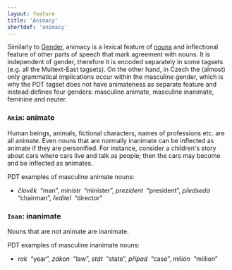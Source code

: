 ```yaml
---
layout: feature
title: 'Animacy'
shortdef: 'animacy'
---
```


Similarly to [Gender](), animacy is
a lexical feature of [nouns](u-pos/NOUN) and inflectional
feature of other parts of speech that mark agreement with nouns. It is
independent of gender, therefore it is encoded separately in some
tagsets (e.g. all the Multext-East tagsets). On the other hand, in
Czech the (almost) only grammatical implications occur within the
masculine gender, which is why the PDT tagset does not have
animateness as separate feature and instead defines four genders:
masculine animate, masculine inanimate, feminine and neuter.

### `Anim`: animate

Human beings, animals, fictional characters, names of professions
etc. are all animate. Even nouns that are normally inanimate can be
inflected as animate if they are personified. For instance, consider a
children's story about cars where cars live and talk as people; then
the cars may become and be inflected as animates.

PDT examples of masculine animate nouns:

- _člověk&nbsp;_ “man”, _ministr&nbsp;_ “minister”, _prezident&nbsp;_ “president”, _předseda&nbsp;_ “chairman”, _ředitel&nbsp;_ “director”

### `Inan`: inanimate

Nouns that are not animate are inanimate.

PDT examples of masculine inanimate nouns:

- _rok&nbsp;_ “year”, _zákon&nbsp;_ “law”, _stát&nbsp;_ “state”, _případ&nbsp;_ “case”, _milión&nbsp;_ “million”
